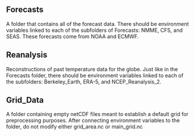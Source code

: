 ## Forecasts 

A folder that contains all of the forecast data. There should be environment variables linked to each of the subfolders of Forecasts: NMME, CFS, and SEAS. These forecasts come from NOAA and ECMWF.

## Reanalysis

Reconstructions of past temperature data for the globe. Just like in the Forecasts folder, there should be environment variables linked to each of the subfolders: Berkeley_Earth, ERA-5, and NCEP_Reanalysis_2. 

## Grid_Data

A folder containing empty netCDF files meant to establish a default grid for preprocessing purposes. After connecting environment variables to the folder, do not modify either grid_area.nc or main_grid.nc
